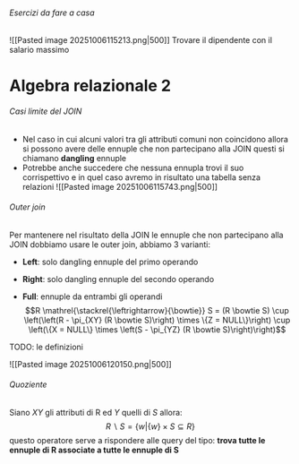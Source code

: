 ###### Esercizi da fare a casa
![[Pasted image 20251006115213.png|500]]
Trovare il dipendente con il salario massimo

# Algebra relazionale 2

###### Casi limite del JOIN
- Nel caso in cui alcuni valori tra gli attributi comuni non coincidono allora si possono avere delle ennuple che non partecipano alla JOIN questi si chiamano **dangling** ennuple
- Potrebbe anche succedere che nessuna ennupla trovi il suo corrispettivo e in quel caso avremo in risultato una tabella senza relazioni
  ![[Pasted image 20251006115743.png|500]]
###### Outer join
Per mantenere nel risultato della JOIN le ennuple che non partecipano alla JOIN dobbiamo usare le outer join, abbiamo 3 varianti:
- **Left**: solo dangling ennuple del primo operando
  
- **Right**: solo dangling ennuple del secondo operando
  
- **Full**: ennuple da entrambi gli operandi $$R \mathrel{\stackrel{\leftrightarrow}{\bowtie}} S = (R \bowtie S) \cup
\left(\left(R - \pi_{XY} (R \bowtie S)\right) \times \{Z = NULL\}\right) \cup
\left(\{X = NULL\} \times \left(S - \pi_{YZ} (R \bowtie S)\right)\right)$$

TODO: le definizioni

![[Pasted image 20251006120150.png|500]]

###### Quoziente
Siano $XY$ gli attributi di R ed $Y$ quelli di $S$ allora:
$$R\backslash S  = \{w|\{w\}\times S ⊆ R \}$$
questo operatore serve a rispondere alle query del tipo:
**trova tutte le ennuple di R associate a tutte le ennuple di S**